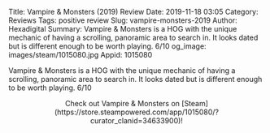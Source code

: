 Title: Vampire & Monsters (2019) Review
Date: 2019-11-18 03:05
Category: Reviews
Tags: positive review
Slug: vampire-monsters-2019
Author: Hexadigital
Summary: Vampire & Monsters is a HOG with the unique mechanic of having a scrolling, panoramic area to search in. It looks dated but is different enough to be worth playing. 6/10
og_image: images/steam/1015080.jpg
Appid: 1015080

Vampire & Monsters is a HOG with the unique mechanic of having a scrolling, panoramic area to search in. It looks dated but is different enough to be worth playing. 6/10

<center>Check out Vampire & Monsters on [Steam](https://store.steampowered.com/app/1015080/?curator_clanid=34633900)!</center>
